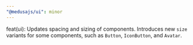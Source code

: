 ```yaml
---
"@medusajs/ui": minor
---
```


feat(ui): Updates spacing and sizing of components. Introduces new `size` variants for some components, such as `Button`, `IconButton`, and `Avatar`.
